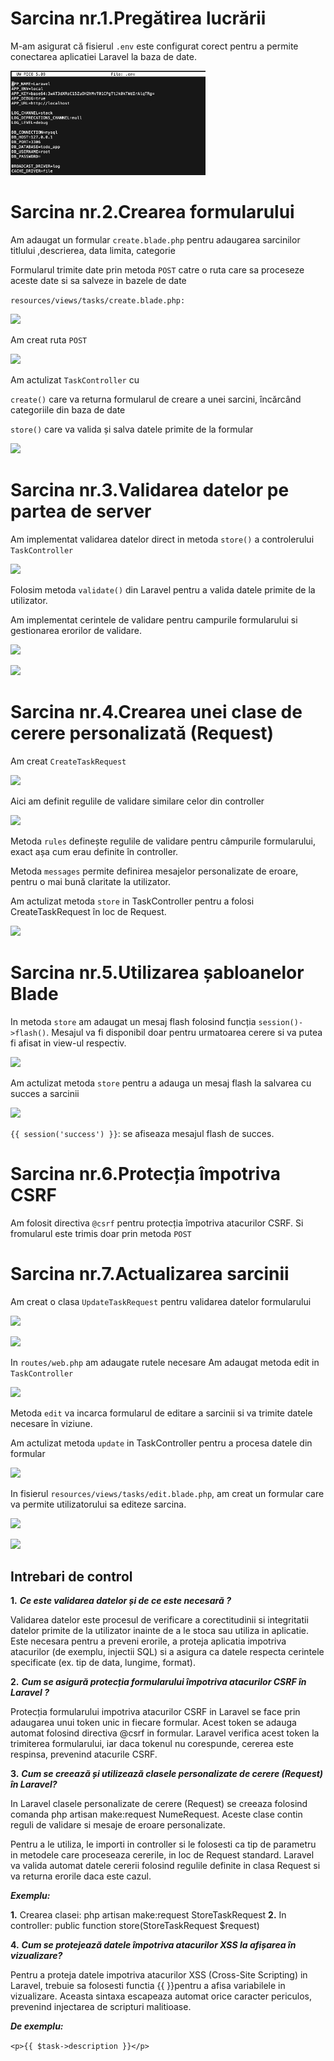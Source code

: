 # ﻿Sarcina nr.1.Pregătirea lucrării

M-am asigurat că fisierul ```.env``` este configurat corect pentru a permite conectarea aplicatiei Laravel la baza de date.

![](Aspose.Words.57687e52-6b6d-45c3-b433-b8b6ddb842e1.001.jpeg)

# Sarcina nr.2.Crearea formularului

Am adaugat un formular ```create.blade.php``` pentru adaugarea sarcinilor titlului ,descrierea, data limita, categorie

Formularul trimite date prin metoda ```POST``` catre o ruta care sa proceseze aceste date si sa salveze in bazele de date

```resources/views/tasks/create.blade.php:```

![](Aspose.Words.57687e52-6b6d-45c3-b433-b8b6ddb842e1.002.jpeg)

Am creat ruta ```POST```

![](Aspose.Words.57687e52-6b6d-45c3-b433-b8b6ddb842e1.003.jpeg)

Am actulizat ```TaskController``` cu

```create()``` care va returna formularul de creare a unei sarcini, încărcând categoriile din baza de date

```store()``` care va valida și salva datele primite de la formular

![](Aspose.Words.57687e52-6b6d-45c3-b433-b8b6ddb842e1.004.jpeg)

# Sarcina nr.3.Validarea datelor pe partea de server

Am implementat validarea datelor direct in metoda ```store()``` a controlerului ```TaskController```

![](Aspose.Words.57687e52-6b6d-45c3-b433-b8b6ddb842e1.005.jpeg)

Folosim metoda ```validate()``` din Laravel pentru a valida datele primite de la utilizator.

Am implementat cerintele de validare pentru campurile formularului si gestionarea erorilor de validare.

![](Aspose.Words.57687e52-6b6d-45c3-b433-b8b6ddb842e1.006.jpeg)

![](Aspose.Words.57687e52-6b6d-45c3-b433-b8b6ddb842e1.007.jpeg)

# Sarcina nr.4.Crearea unei clase de cerere personalizată (Request)

Am creat ```CreateTaskRequest```

![](Aspose.Words.57687e52-6b6d-45c3-b433-b8b6ddb842e1.008.png)

Aici am definit regulile de validare similare celor din controller

![](Aspose.Words.57687e52-6b6d-45c3-b433-b8b6ddb842e1.009.png)

Metoda ```rules``` definește regulile de validare pentru câmpurile formularului, exact așa cum erau definite în controller.

Metoda ```messages``` permite definirea mesajelor personalizate de eroare, pentru o mai bună claritate la utilizator.

Am actulizat metoda ```store``` in TaskController pentru a folosi CreateTaskRequest în loc de Request.

![](Aspose.Words.57687e52-6b6d-45c3-b433-b8b6ddb842e1.010.jpeg)

# Sarcina nr.5.Utilizarea șabloanelor Blade

In metoda ```store``` am adaugat un mesaj flash folosind funcția ```session()->flash()```. Mesajul va fi disponibil doar pentru urmatoarea cerere si va putea fi afisat in view-ul respectiv.

![](Aspose.Words.57687e52-6b6d-45c3-b433-b8b6ddb842e1.011.jpeg)

Am actulizat metoda ```store``` pentru a adauga un mesaj flash la salvarea cu succes a sarcinii

![](Aspose.Words.57687e52-6b6d-45c3-b433-b8b6ddb842e1.012.jpeg)

```{{ session('success') }}```: se afiseaza mesajul flash de succes.

# Sarcina nr.6.Protecția împotriva CSRF

Am folosit directiva ```@csrf``` pentru protecția împotriva atacurilor CSRF. Si fromularul este trimis doar prin metoda ```POST```

# Sarcina nr.7.Actualizarea sarcinii

Am creat o clasa ```UpdateTaskRequest``` pentru validarea datelor formularului

![](Aspose.Words.57687e52-6b6d-45c3-b433-b8b6ddb842e1.013.png)

![](Aspose.Words.57687e52-6b6d-45c3-b433-b8b6ddb842e1.014.jpeg)

In ```routes/web.php``` am adaugate rutele necesare Am adaugat metoda edit in ```TaskController```

![](Aspose.Words.57687e52-6b6d-45c3-b433-b8b6ddb842e1.015.jpeg)

Metoda ```edit``` va incarca formularul de editare a sarcinii si va trimite datele necesare în viziune.

Am actulizat metoda ```update``` in TaskController pentru a procesa datele din formular

![](Aspose.Words.57687e52-6b6d-45c3-b433-b8b6ddb842e1.016.jpeg)

In fisierul ```resources/views/tasks/edit.blade.php```, am creat un formular care va permite utilizatorului sa editeze sarcina.

![](Aspose.Words.57687e52-6b6d-45c3-b433-b8b6ddb842e1.017.jpeg)

![](Aspose.Words.57687e52-6b6d-45c3-b433-b8b6ddb842e1.018.jpeg)

## Intrebari de control

**1.** ***Ce este validarea datelor și de ce este necesară ?***

Validarea datelor este procesul de verificare a corectitudinii si integritatii datelor primite de la utilizator inainte de a le stoca sau utiliza in aplicatie. Este necesara pentru a preveni erorile, a proteja aplicatia impotriva atacurilor (de exemplu, injectii SQL) si a asigura ca datele respecta cerintele specificate (ex. tip de data, lungime, format).

**2.** ***Cum se asigură protecția formularului împotriva atacurilor CSRF în Laravel ?***

Protecția formularului impotriva atacurilor CSRF in Laravel se face prin adaugarea unui token unic in fiecare formular. Acest token se adauga automat folosind directiva @csrf in formular. Laravel verifica acest token la trimiterea formularului, iar daca tokenul nu corespunde, cererea este respinsa, prevenind atacurile CSRF.

**3.** ***Cum se creează și utilizează clasele personalizate de cerere (Request) în Laravel?***

In Laravel clasele personalizate de cerere (Request) se creeaza folosind comanda php artisan make:request NumeRequest. Aceste clase contin reguli de validare si mesaje de eroare personalizate.

Pentru a le utiliza, le importi in controller si le folosesti ca tip de parametru in metodele care proceseaza cererile, in loc de Request standard. Laravel va valida automat datele cererii folosind regulile definite in clasa Request si va returna erorile daca este cazul.

***Exemplu:***

**1.** Crearea clasei: php artisan make:request StoreTaskRequest
**2.** In controller: public function store(StoreTaskRequest $request)

**4.** ***Cum se protejează datele împotriva atacurilor XSS la afișarea în vizualizare?***

Pentru a proteja datele impotriva atacurilor XSS (Cross-Site Scripting) in Laravel, trebuie sa folosesti functia {{ }}pentru a afisa variabilele in vizualizare. Aceasta sintaxa escapeaza automat orice caracter periculos, prevenind injectarea de scripturi malitioase.

***De exemplu:***

```<p>{{ $task->description }}</p>```

